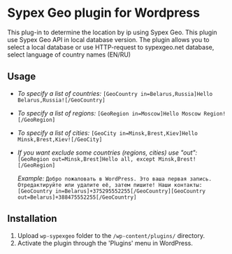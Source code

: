 # Sypex Geo plugin for Wordpress

This plug-in to determine the location by ip using Sypex Geo. 
This plugin use Sypex Geo API in local database version.
The plugin allows you to select a local database or use HTTP-request to sypexgeo.net database, select language of country names (EN/RU)

Usage
-----
* *To specify a list of countries:* `[GeoCountry in=Belarus,Russia]Hello Belarus,Russia![/GeoCountry]`
* *To specify a list of regions:* `[GeoRegion in=Moscow]Hello Moscow Region![/GeoRegion]`
* *To specify a list of cities:*  `[GeoCity in=Minsk,Brest,Kiev]Hello Minsk,Brest,Kiev![/GeoCity]`
* *If you want exclude some countries (regions, cities) use "out":* `[GeoRegion out=Minsk,Brest]Hello all, except Minsk,Brest![/GeoRegion]`
 
  *Example:* `Добро пожаловать в WordPress. Это ваша первая запись. Отредактируйте или удалите её, затем пишите! Наши контакты: 
[GeoCountry in=Belarus]+375295552255[/GeoCountry][GeoCountry out=Belarus]+388475552255[/GeoCountry]`

Installation 
-----
1. Upload `wp-sypexgeo` folder to the `/wp-content/plugins/` directory.
2. Activate the plugin through the 'Plugins' menu in WordPress.

